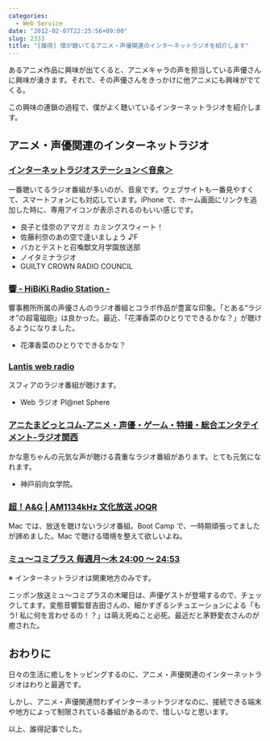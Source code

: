 ```yaml
---
categories:
  - Web Service
date: "2012-02-07T22:25:56+09:00"
slug: 2333
title: "[誰得] 僕が聴いてるアニメ・声優関連のインターネットラジオを紹介します"
---
```


あるアニメ作品に興味が出てくると、アニメキャラの声を担当している声優さんに興味が湧きます。それで、その声優さんをきっかけに他アニメにも興味がでてくる。

この興味の連鎖の過程で、僕がよく聴いているインターネットラジオを紹介します。

## アニメ・声優関連のインターネットラジオ

### [インターネットラジオステーション＜音泉＞](http://onsen.ag/)

一番聴いてるラジオ番組が多いのが、音泉です。ウェブサイトも一番見やすくて、スマートフォンにも対応しています。iPhone で、ホーム画面にリンクを追加した時に、専用アイコンが表示されるのもいい感じです。

- 良子と佳奈のアマガミ カミングスウィート！
- 佐藤利奈のあの空で逢いましょう ♪F
- バカとテストと召喚獣文月学園放送部
- ノイタミナラジオ
- GUILTY CROWN RADIO COUNCIL

### [響 - HiBiKi Radio Station -](http://hibiki-radio.jp/)

響事務所所属の声優さんのラジオ番組とコラボ作品が豊富な印象。「とある“ラジオ”の超電磁砲」は良かった。最近、「花澤香菜のひとりでできるかな？」が聴けるようになりました。

- 花澤香菜のひとりでできるかな？

### [Lantis web radio](http://lantis-net.com/index.html)

スフィアのラジオ番組が聴けます。

- Web ラジオ Pl@net Sphere

### [アニたまどっとコム-アニメ・声優・ゲーム・特撮・総合エンタテイメント-ラジオ関西](http://anitama.com/)

かな恵ちゃんの元気な声が聴ける貴重なラジオ番組があります。とても元気になれます。

- 神戸前向女学院。

### [超！A&G | AM1134kHz 文化放送 JOQR](http://www.agqr.jp/)

Mac では、放送を聴けないラジオ番組。Boot Camp で、一時期頑張ってましたが諦めました。Mac で聴ける環境を整えて欲しいよね。

<app id="395080269" title="超!A&G+i 2.0.0（無料）" src="http://a5.mzstatic.com/us/r1000/019/Purple/64/cb/0f/mzi.oyessexf.100x100-75.png">

### [ミュ～コミプラス 毎週月～木 24:00 ～ 24:53](http://www.allnightnippon.com/mcplus/)

※ インターネットラジオは関東地方のみです。

ニッポン放送ミュ〜コミプラスの木曜日は、声優ゲストが登場するので、チェックしてます。変態音響監督吉田さんの、細かすぎるシチュエーションによる「もう! 私に何を言わせるの！？」は萌え死ぬこと必死。最近だと茅野愛衣さんのが癒された。

## おわりに

日々の生活に癒しをトッピングするのに、アニメ・声優関連のインターネットラジオはわりと最適です。

しかし、アニメ・声優関連問わずインターネットラジオなのに、接続できる端末や地方によって制限されている番組があるので、惜しいなと思います。

以上、誰得記事でした。

<app id="370515585" title="radiko.jp 3.0.2（無料）" src="http://a2.mzstatic.com/us/r1000/064/Purple/72/9f/46/mzl.uknyolld.100x100-75.png">

